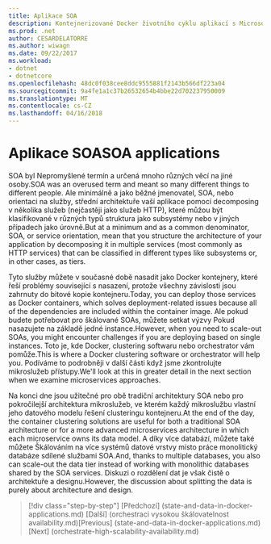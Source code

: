 ```yaml
---
title: Aplikace SOA
description: Kontejnerizované Docker životního cyklu aplikací s Microsoft platforma a nástroje
ms.prod: .net
author: CESARDELATORRE
ms.author: wiwagn
ms.date: 09/22/2017
ms.workload:
- dotnet
- dotnetcore
ms.openlocfilehash: 48dc0f038cee8ddc9555881f2143b566df223a04
ms.sourcegitcommit: 9a4fe1a1c37b26532654b4bbe22d702237950009
ms.translationtype: MT
ms.contentlocale: cs-CZ
ms.lasthandoff: 04/16/2018
---
```

# <a name="soa-applications"></a><span data-ttu-id="2a685-103">Aplikace SOA</span><span class="sxs-lookup"><span data-stu-id="2a685-103">SOA applications</span></span>

<span data-ttu-id="2a685-104">SOA byl Nepromyšlené termín a určená mnoho různých věcí na jiné osoby.</span><span class="sxs-lookup"><span data-stu-id="2a685-104">SOA was an overused term and meant so many different things to different people.</span></span> <span data-ttu-id="2a685-105">Ale minimálně a jako běžné jmenovatel, SOA, nebo orientaci na služby, střední architektuře vaší aplikace pomocí decomposing v několika služeb (nejčastěji jako služeb HTTP), které můžou být klasifikované v různých typů struktura jako subsystémy nebo v jiných případech jako úrovně.</span><span class="sxs-lookup"><span data-stu-id="2a685-105">But at a minimum and as a common denominator, SOA, or service orientation, mean that you structure the architecture of your application by decomposing it in multiple services (most commonly as HTTP services) that can be classified in different types like subsystems or, in other cases, as tiers.</span></span>

<span data-ttu-id="2a685-106">Tyto služby můžete v současné době nasadit jako Docker kontejnery, které řeší problémy související s nasazení, protože všechny závislosti jsou zahrnuty do bitové kopie kontejneru.</span><span class="sxs-lookup"><span data-stu-id="2a685-106">Today, you can deploy those services as Docker containers, which solves deployment-related issues because all of the dependencies are included within the container image.</span></span> <span data-ttu-id="2a685-107">Ale pokud budete potřebovat pro škálované SOAs, můžete setkat výzvy Pokud nasazujete na základě jedné instance.</span><span class="sxs-lookup"><span data-stu-id="2a685-107">However, when you need to scale-out SOAs, you might encounter challenges if you are deploying based on single instances.</span></span> <span data-ttu-id="2a685-108">Toto je, kde Docker, clustering softwaru nebo orchestrator vám pomůže.</span><span class="sxs-lookup"><span data-stu-id="2a685-108">This is where a Docker clustering software or orchestrator will help you.</span></span> <span data-ttu-id="2a685-109">Podíváme to podrobněji v další části když jsme zkontrolujte mikroslužeb přístupy.</span><span class="sxs-lookup"><span data-stu-id="2a685-109">We'll look at this in greater detail in the next section when we examine microservices approaches.</span></span>

<span data-ttu-id="2a685-110">Na konci dne jsou užitečné pro obě tradiční architektury SOA nebo pro pokročilejší architektura mikroslužeb, ve kterém každý mikroslužbu vlastní jeho datového modelu řešení clusteringu kontejneru.</span><span class="sxs-lookup"><span data-stu-id="2a685-110">At the end of the day, the container clustering solutions are useful for both a traditional SOA architecture or for a more advanced microservices architecture in which each microservice owns its data model.</span></span> <span data-ttu-id="2a685-111">A díky více databází, můžete také můžete Škálováním na více systémů datové vrstvy místo práce monolitický databáze sdílené službami SOA.</span><span class="sxs-lookup"><span data-stu-id="2a685-111">And, thanks to multiple databases, you also can scale-out the data tier instead of working with monolithic databases shared by the SOA services.</span></span> <span data-ttu-id="2a685-112">Diskuzi o rozdělení dat je však čistě o architektuře a designu.</span><span class="sxs-lookup"><span data-stu-id="2a685-112">However, the discussion about splitting the data is purely about architecture and design.</span></span>


>[!div class="step-by-step"]
<span data-ttu-id="2a685-113">[Předchozí] (state-and-data-in-docker-applications.md) [Další] (orchestraci vysokou škálovatelnost availability.md)</span><span class="sxs-lookup"><span data-stu-id="2a685-113">[Previous] (state-and-data-in-docker-applications.md) [Next] (orchestrate-high-scalability-availability.md)</span></span>
